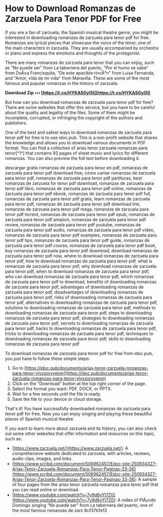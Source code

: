 # How to Download Romanzas de Zarzuela Para Tenor PDF for Free
 
If you are a fan of zarzuela, the Spanish musical theatre genre, you might be interested in downloading romanzas de zarzuela para tenor pdf for free. Romanzas are lyrical pieces that showcase the voice of the tenor, one of the main characters in zarzuela. They are usually accompanied by orchestra or piano and express the emotions and thoughts of the protagonist.
 
There are many romanzas de zarzuela para tenor that you can enjoy, such as "No puede ser" from La tabernera del puerto, "Por el humo se sabe" from DoÃ±a Francisquita, "De este apacible rincÃ³n" from Luisa Fernanda, and "Amor, vida de mi vida" from Maravilla. These are some of the most famous and popular romanzas in the history of zarzuela.
 
**Download Zip ››› [https://t.co/HYKASGyI5I](https://t.co/HYKASGyI5I)**


 
But how can you download romanzas de zarzuela para tenor pdf for free? There are some websites that offer this service, but you have to be careful about the quality and legality of the files. Some of them might be incomplete, corrupted, or infringing the copyright of the authors and publishers.
 
One of the best and safest ways to download romanzas de zarzuela para tenor pdf for free is to use idoc.pub. This is a non-profit website that shares the knowledge and allows you to download various documents in PDF format. You can find a collection of arias tenor zarzuela romanzas para tenor[^1^] that contains 92 pages of sheet music and lyrics for different romanzas. You can also preview the full text before downloading it.
 
descargar gratis romanzas de zarzuela para tenor en pdf,  romanzas de zarzuela para tenor pdf download free,  cómo cantar romanzas de zarzuela para tenor pdf,  romanzas de zarzuela para tenor pdf partituras,  best romanzas de zarzuela for tenor pdf download,  romanzas de zarzuela para tenor pdf libro,  romanzas de zarzuela para tenor pdf online,  romanzas de zarzuela para tenor pdf ebook,  romanzas de zarzuela para tenor pdf full,  romanzas de zarzuela para tenor pdf gratis,  learn romanzas de zarzuela para tenor pdf,  romanzas de zarzuela para tenor pdf download link,  romanzas de zarzuela para tenor pdf mega,  romanzas de zarzuela para tenor pdf torrent,  romanzas de zarzuela para tenor pdf epub,  romanzas de zarzuela para tenor pdf amazon,  romanzas de zarzuela para tenor pdf review,  romanzas de zarzuela para tenor pdf youtube,  romanzas de zarzuela para tenor pdf audio,  romanzas de zarzuela para tenor pdf video,  romanzas de zarzuela para tenor pdf examples,  romanzas de zarzuela para tenor pdf tips,  romanzas de zarzuela para tenor pdf guide,  romanzas de zarzuela para tenor pdf course,  romanzas de zarzuela para tenor pdf book,  buy romanzas de zarzuela para tenor pdf download,  download romanzas de zarzuela para tenor pdf now,  where to download romanzas de zarzuela para tenor pdf,  how to download romanzas de zarzuela para tenor pdf,  what is romanzas de zarzuela para tenor pdf,  why download romanzas de zarzuela para tenor pdf,  when to download romanzas de zarzuela para tenor pdf,  who can download romanzas de zarzuela para tenor pdf,  which romanzas de zarzuela para tenor pdf to download,  benefits of downloading romanzas de zarzuela para tenor pdf,  advantages of downloading romanzas de zarzuela para tenor pdf,  disadvantages of downloading romanzas de zarzuela para tenor pdf,  risks of downloading romanzas de zarzuela para tenor pdf,  alternatives to downloading romanzas de zarzuela para tenor pdf,  solutions to downloading romanzas de zarzuela para tenor pdf,  methods to downloading romanzas de zarzuela para tenor pdf,  steps to downloading romanzas de zarzuela para tenor pdf,  strategies to downloading romanzas de zarzuela para tenor pdf,  secrets to downloading romanzas de zarzuela para tenor pdf,  hacks to downloading romanzas de zarzuela para tenor pdf,  tricks to downloading romanzas de zarzuela para tenor pdf,  techniques to downloading romanzas de zarzuela para tenor pdf,  skills to downloading romanzas de zarzuela para tenor pdf
 
To download romanzas de zarzuela para tenor pdf for free from idoc.pub, you just have to follow these simple steps:
 
1. Go to [https://idoc.pub/documents/arias-tenor-zarzuela-romanzas-para-tenor-ylyxzorxyenm](https://idoc.pub/documents/arias-tenor-zarzuela-romanzas-para-tenor-ylyxzorxyenm)
2. Click on the "Download" button at the top right corner of the page.
3. Select the format you want: PDF, DOCX, or PPTX.
4. Wait for a few seconds until the file is ready.
5. Save the file to your device or cloud storage.

That's it! You have successfully downloaded romanzas de zarzuela para tenor pdf for free. Now you can enjoy singing and playing these beautiful pieces of Spanish musical theatre.
 
If you want to learn more about zarzuela and its history, you can also check out some other websites that offer information and resources on this topic, such as:

- [https://www.zarzuela.net/](https://www.zarzuela.net/): A comprehensive website dedicated to zarzuela, with articles, reviews, audio clips, images, and links.
- [https://www.scribd.com/document/506962457/Edoc-site-250934327-Arias-Tenor-Zarzuela-Romanzas-Para-Tenor-Paginas-33-36](https://www.scribd.com/document/506962457/Edoc-site-250934327-Arias-Tenor-Zarzuela-Romanzas-Para-Tenor-Paginas-33-36): A sample of four pages from the arias tenor zarzuela romanzas para tenor pdf that you can read online or download.
- [https://www.youtube.com/watch?v=7y9d6yYl7Z0](https://www.youtube.com/watch?v=7y9d6yYl7Z0): A video of PlÃ¡cido Domingo singing "No puede ser" from La tabernera del puerto, one of the most famous romanzas de zarz 8cf37b1e13


